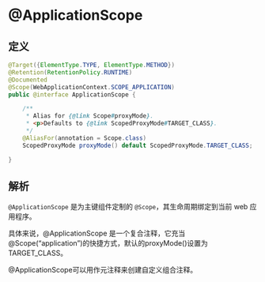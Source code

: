 # @ApplicationScope

## 定义

```java
@Target({ElementType.TYPE, ElementType.METHOD})
@Retention(RetentionPolicy.RUNTIME)
@Documented
@Scope(WebApplicationContext.SCOPE_APPLICATION)
public @interface ApplicationScope {

    /**
     * Alias for {@link Scope#proxyMode}.
     * <p>Defaults to {@link ScopedProxyMode#TARGET_CLASS}.
     */
    @AliasFor(annotation = Scope.class)
    ScopedProxyMode proxyMode() default ScopedProxyMode.TARGET_CLASS;

}
```

## 解析

`@ApplicationScope` 是为主键组件定制的 `@Scope`，其生命周期绑定到当前 web 应用程序。

具体来说，@ApplicationScope 是一个复合注释，它充当@Scope\(“application”\)的快捷方式，默认的proxyMode\(\)设置为TARGET\_CLASS。

@ApplicationScope可以用作元注释来创建自定义组合注释。

